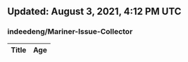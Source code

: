 ## Updated: August 3, 2021, 4:12 PM UTC


### indeedeng/Mariner-Issue-Collector
|**Title**|**Age**|
|:----|:----|